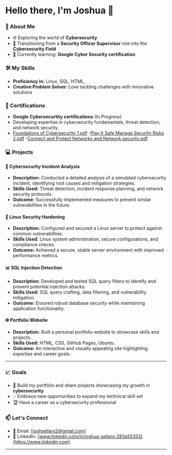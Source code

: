 # Hello there, I'm Joshua 👋

### 🌟 About Me
- 🌐 Exploring the world of **Cybersecurity** 
- 🚀 Transitioning from a **Security Officer Supervisor** role into the **Cybersecurity Field**
- 📖 Currently learning: **Google Cyber Security certification** 

### 🛠 My Skills
- **Proficiency in:** Linux, SQL, HTML,
- **Creative Problem Solver:** Love tackling challenges with innovative solutions

### 📜 Certifications
- **Google Cybersecurtity certifications** (In Progress)
- Developing expertise in cybersecurity fundamentals, threat detection, and network security.
-  [Foundations of Cybersecurity 1.pdf](https://github.com/user-attachments/files/19252057/Foundations.of.Cybersecurity.1.pdf)
-[Play It Safe Manage Security Risks 2.pdf](https://github.com/user-attachments/files/19252071/Play.It.Safe.Manage.Security.Risks.2.pdf)
-[Connect and Protect Networks and Network security.pdf](https://github.com/user-attachments/files/19252074/Connect.and.Protect.Networks.and.Network.security.pdf)

### 💻 Projects

#### 🔐 **Cybersecurity Incident Analysis**
- **Description:** Conducted a detailed analysis of a simulated cybersecurity incident, identifying root causes and mitigation strategies.
- **Skills Used:** Threat detection, incident response planning, and network security protocols.
- **Outcome:** Successfully implemented measures to prevent similar vulnerabilities in the future.

#### 🐧 **Linux Security Hardening**
- **Description:** Configured and secured a Linux server to protect against common vulnerabilities.
- **Skills Used:** Linux system administration, secure configurations, and compliance checks.
- **Outcome:** Achieved a secure, stable server environment with improved performance metrics.

#### 📊 **SQL Injection Detection**
- **Description:** Developed and tested SQL query filters to identify and prevent potential injection attacks.
- **Skills Used:** SQL query crafting, data filtering, and vulnerability mitigation.
- **Outcome:** Ensured robust database security while maintaining application functionality.

#### 🌐 **Portfolio Website**
- **Description:** Built a personal portfolio website to showcase skills and projects.
- **Skills Used:** HTML, CSS, GitHub Pages, Ubuntu.
- **Outcome:** An interactive and visually appealing site highlighting expertise and career goals.

---

### 📈 Goals
- 🔑 Build my portfolio and share projects showcasing my growth in **cybersecurity** 
- 💡 Embrace new opportunities to expand my technical skill set
- 🏆 Have a career as a cybersecurity professional

### 📫 Let's Connect
- 📧 Email: [joshsellars2@gmail.com]
- 💼 LinkedIn: [www.linkedin.com/in/joshua-sellars-283a55353](https://www.linkedin.com)

---
